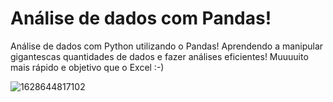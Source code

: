 # Análise de dados com Pandas!

Análise de dados com Python utilizando o Pandas! Aprendendo a manipular gigantescas quantidades de dados e fazer análises eficientes!
Muuuuito mais rápido e objetivo que o Excel :-)


 ![1628644817102](https://user-images.githubusercontent.com/83739628/128958362-cc092ce8-eed9-466a-aff1-8fa92bff91a4.jpg)
